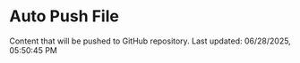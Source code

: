 # Auto Push File

Content that will be pushed to GitHub repository.
Last updated: 06/28/2025, 05:50:45 PM